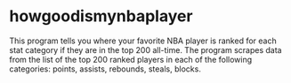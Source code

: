 # howgoodismynbaplayer
This program tells you where your favorite NBA player is ranked for each stat category if they are in the top 200 all-time. The program scrapes data from the list of the top 200 ranked players in each of the following categories: points, assists, rebounds, steals, blocks.
